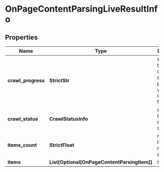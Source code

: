 # OnPageContentParsingLiveResultInfo


## Properties

| Name | Type | Description | Notes |
|------------ | ------------- | ------------- | -------------|
**crawl_progress** | **StrictStr** | status of the crawling session<br>possible values: in_progress, finished |[optional]|
**crawl_status** | **CrawlStatusInfo** | details of the crawling session |[optional]|
**items_count** | **StrictFloat** | number of items in the results array |[optional]|
**items** | **List[Optional[OnPageContentParsingItem]]** | items array |[optional]|